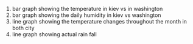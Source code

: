 1. bar graph showing the temperature in kiev vs in washington 
2. bar graph showing the daily humidity in kiev vs washington 
3. line graph showing the temperature changes throughout the month in both city 
4. line graph showing actual rain fall 